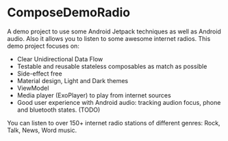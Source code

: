 # ComposeDemoRadio

A demo project to use some Android Jetpack techniques as well as Android audio.
Also it allows you to listen to some awesome internet radios.
This demo project focuses on:
- Clear Unidirectional Data Flow
- Testable and reusable stateless composables as match as possible
- Side-effect free
- Material design, Light and Dark themes
- ViewModel
- Media player (ExoPlayer) to play from internet sources 
- Good user experience with Android audio: tracking audion focus, phone and bluetooth states. (TODO)

You can listen to over 150+ internet radio stations of different genres: Rock, Talk, News,  Word music.

